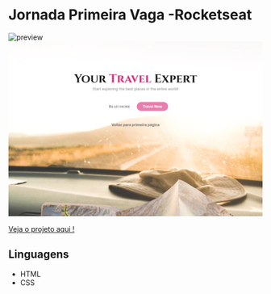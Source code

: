 # Jornada Primeira Vaga -Rocketseat

![preview](img/img-1-reademe.png)
![preview](img/img-2-reademe.png)

 
[Veja o projeto aqui !](https://jornada-primeria-vaga.vercel.app/ )

## Linguagens 
- HTML <br>
- CSS